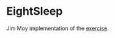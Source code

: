 # EightSleep

Jim Moy implementation of the [exercise](https://docs.google.com/document/d/16ZvMKD4lSTu0x9exnBb4VY8_rAK0t4WplnaaNChD6VM/edit).
